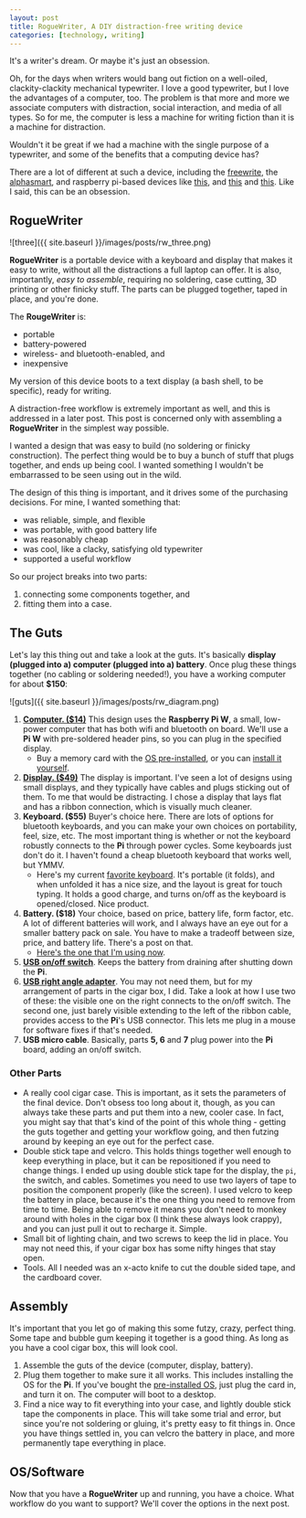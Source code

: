 ```yaml
---
layout: post
title: RogueWriter, A DIY distraction-free writing device
categories: [technology, writing]
---
```


It's a writer's dream. Or maybe it's just an obsession.

Oh, for the days when writers would bang out fiction on a
well-oiled, clackity-clackity mechanical typewriter. I love a good typewriter, but I love the advantages 
of a computer, too. The problem is that more and more we associate computers with 
distraction, social interaction, and media of all types. So for me, the computer 
is less a machine for writing fiction than it is a machine for distraction. 

Wouldn't it be great if we had a machine with the single purpose of a typewriter, and some of the benefits that a computing device has?

There are a lot of different at such a device, including the
[freewrite](https://getfreewrite.com/products/freewrite-smart-typewriter), the
[alphasmart](https://en.wikipedia.org/wiki/AlphaSmart), and raspberry
pi-based devices like 
[this](https://www.reddit.com/r/raspberry_pi/comments/7e4n2n/my_portable_distractionfree_writing_machine/),
and
[this](https://www.hackster.io/news/scripto-is-a-distraction-free-raspberry-pi-powered-writing-device-65916a3e5bb7)
and
[this](https://spectrum.ieee.org/geek-life/hands-on/write-without-distraction-with-this-diy-eink-typewriter).
Like I said, this can be an obsession.

## RogueWriter

![three]({{ site.baseurl }}/images/posts/rw_three.png)

**RogueWriter** is a portable device with a keyboard and display that makes it easy to write, without all the distractions 
a full laptop can offer. It is also, importantly, *easy to assemble*, requiring
no soldering, case cutting, 3D printing or other finicky stuff. The parts can be
plugged together, taped in place, and you're done.

The **RougeWriter** is:

- portable
- battery-powered
- wireless- and bluetooth-enabled, and
- inexpensive

My version of this device boots to a text display (a bash shell, to be specific), ready for writing.

A distraction-free workflow is extremely important as well, and this is
addressed in a later post. This post is concerned only with assembling
a **RogueWriter** in the simplest way possible.

I wanted a design that was easy to build (no soldering or finicky construction). 
The perfect thing would be to buy a bunch of stuff that plugs together, and
ends up being cool. I wanted something I wouldn't be embarrassed to be seen 
using out in the wild. 

The design of this thing is important, and it drives some of 
the purchasing decisions. For mine, I wanted something that:

- was reliable, simple, and flexible
- was portable, with good battery life
- was reasonably cheap 
- was cool, like a clacky, satisfying old typewriter 
- supported a useful workflow

So our project breaks into two parts:

1. connecting some components together, and 
2. fitting them into a case.

## The Guts

Let's lay this thing out and take a look at the guts. It's basically **display (plugged into a) computer (plugged into a) battery**. Once plug these things
together (no cabling or soldering needed!), you have a working computer for about **$150**:

![guts]({{ site.baseurl }}/images/posts/rw_diagram.png)

1. [**Computer. ($14)**](https://www.adafruit.com/product/3708) This design uses
the **Raspberry Pi W**, a small, low-power computer that has both wifi and
bluetooth on board. We'll use a **Pi W** with pre-soldered header pins, so you can plug in the specified display.
	- Buy a memory card with the [OS pre-installed](https://www.adafruit.com/product/3259), or you can [install it yourself](https://www.raspberrypi.org/downloads/noobs/). 
2. [**Display. ($49)**](https://www.amazon.com/gp/product/B0716RVNTS/ref=ppx_yo_dt_b_search_asin_title?ie=UTF8&psc=1)
The display is important. I've seen a lot of designs using small displays, and they typically have
cables and plugs sticking out of them. To me that would be distracting. I chose
a display that lays flat and has a ribbon connection, which is visually much cleaner.
3. **Keyboard. ($55)** Buyer's choice here. There are lots of options for
bluetooth keyboards, and you can make your own choices on portability, feel,
size, etc. The most important thing is whether or not the keyboard robustly
connects to the **Pi** through power cycles. Some keyboards just don't do it.
I haven't found a cheap bluetooth keyboard that works well, but YMMV.
    - Here's my current [favorite keyboard](https://www.amazon.com/gp/product/B019PIXO78/ref=ppx_yo_dt_b_search_asin_title?ie=UTF8&psc=1). It's portable (it folds), and when unfolded it has a nice size, and the layout is great for touch typing. It holds a good charge, and turns on/off as the keyboard is opened/closed. Nice product.
4. **Battery. ($18)** Your choice, based on price, battery life, form factor,
etc. A lot of different batteries will work, and I always have an eye out for
a smaller battery pack on sale. You have to make a tradeoff between size, price,
and battery life. There's a post on that.
    - [Here's the one that I'm using now](https://www.amazon.com/POWERADD-Pilot-2GS-High-Speed-Smartphone/dp/B00N2JBTEM/ref=sr_1_1_sspa?keywords=poweradd%2B10000).
5. [**USB on/off
switch**](https://www.amazon.com/gp/product/B07CTHKXDW/ref=ppx_yo_dt_b_search_asin_title?ie=UTF8&psc=1).
    Keeps the battery from draining after shutting down the **Pi**.
6. [**USB right angle
adapter**](https://www.amazon.com/gp/product/B01C6031MA/ref=ppx_yo_dt_b_search_asin_title?ie=UTF8&psc=1).
You may not need them, but for my arrangement of parts in the cigar box,
I did. Take a look at how I use two of these: the visible one on the
right connects to the on/off switch. The second one, just barely visible
extending to the left of the ribbon cable, provides access to the **Pi**'s USB
connector. This lets me plug in a mouse for software fixes if that's needed.
7. **USB micro cable**. Basically, parts **5, 6** and **7** plug power into the
**Pi** board, adding an on/off switch.

### Other Parts

- A really cool cigar case. This is important, as it sets the parameters of the
  final device. Don't obsess too long about it, though, as you can always take
  these parts and put them into a new, cooler case. In fact, you might say that
  that's kind of the point of this whole thing - getting the guts together and
  getting your workflow going, and then futzing around by keeping an eye out for
  the perfect case.
- Double stick tape and velcro. This holds things together well enough to keep
  everything in place, but it can be repositioned if you need to change things. I ended up using 
  double stick tape for the display, the `pi`, the switch, and cables. Sometimes
  you need to use two layers of tape to position the component properly (like the
  screen). I used
  velcro to keep the battery in place, because it's the one thing you need to
  remove from time to time. Being able to remove it means you don't need to 
  monkey around with holes in the cigar box (I think these always look crappy),
  and you can just pull it out to recharge it. Simple.
- Small bit of lighting chain, and two screws to keep the lid in place. You
  may not need this, if your cigar box has some nifty hinges that stay open.
- Tools. All I needed was an x-acto knife to cut the double sided tape, and the cardboard cover.

## Assembly

It's important that you let go of making this some futzy, crazy, perfect thing.
Some tape and bubble gum keeping it together is a good thing. As long as you have a cool cigar box, this will look cool.

1. Assemble the guts of the device (computer, display, battery).
2. Plug them together to make sure it all works. This includes installing the OS for the **Pi**. If you've bought the [pre-installed OS](https://www.adafruit.com/product/3259), just plug the card in, and turn it on. The computer will boot to a desktop.
3. Find a nice way to fit everything into your case, and lightly double stick tape the components in place. This will take some trial and error, but since you're not soldering or gluing, it's pretty easy to fit things in. Once you have things settled in, you can velcro the battery in place, and more permanently tape everything in place.


## OS/Software

Now that you have a **RogueWriter** up and running, you have a choice. What workflow
do you want to support? We'll cover the options in the next post.

